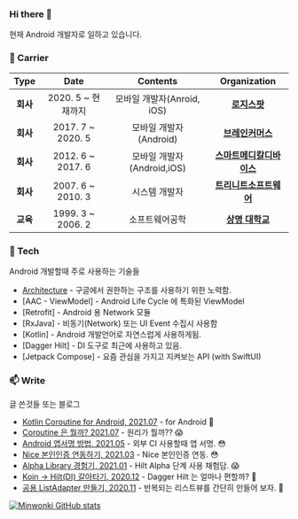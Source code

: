 ### Hi there 👋

현재 Android 개발자로 일하고 있습니다.

### :purple_heart:  Carrier

| **Type** | **Date** | **Contents** | **Organization** |
|:--------:|:--------:|:--------:|:--------:|
| **회사** | 2020. 5 ~ 현재까지 | 모바일 개발자(Anroid, iOS) | **[로지스팟](https://www.logi-spot.com/)** |
| **회사** | 2017. 7 ~ 2020. 5 | 모바일 개발자(Android) | **[브레인커머스](https://www.jobplanet.co.kr/)** |
| **회사** | 2012. 6 ~ 2017. 6 | 모바일 개발자(Android,iOS) | **[스마트메디칼디바이스](http://www.smd21.com/)** |
| **회사** | 2007. 6 ~ 2010. 3 | 시스템 개발자 | **[트리니트소프트웨어](https://www.trinitysoft.co.kr/)** |
| **교육** | 1999. 3 ~ 2006. 2 | 소프트웨어공학 | **[상명 대학교](https://www.smu.ac.kr/)** |

### 🌱  Tech 

Android 개발할때 주로 사용하는 기술들
* [Architecture](https://developer.android.com/jetpack/guide) - 구글에서 권한하는 구조를 사용하기 위한 노력함. 
* [AAC - ViewModel] - Android Life Cycle 에 특화된 ViewModel
* [Retrofit] - Android 용 Network 모듈
* [RxJava] - 비동기(Network) 또는 UI Event 수집시 사용함
* [Kotlin] - Android 개발언어로 자연스럽게 사용하게됨.
* [Dagger Hilt] - DI 도구로 최근에 사용하고 있음.
* [Jetpack Compose] - 요즘 관심을 가지고 지켜보는 API (with SwiftUI)

### 📫  Write 

글 쓴것들 또는 블로그
* [Kotlin Coroutine for Android, 2021.07](https://wkmin.notion.site/Kotlin-Coroutine-for-Android-d4b561ae86ef4bb9a27698aedca22dcd) - for Android 🤔
* [Coroutine 은 뭘까? 2021.07](https://www.notion.so/wkmin/Kotlin-Coroutine-1986a10544d247fba6d509e985815150) - 원리가 뭘까?? :scream:
* [Android 앱서명 방법, 2021.05](https://www.notion.so/wkmin/Android-56bbdcf4140945d48b1d7e29a1ccfa7c) - 외부 CI 사용할때 앱 서명. :flushed:
* [Nice 본인인증 연동하기, 2021.03](https://www.notion.so/wkmin/Nice-iOS-c6e71ae66782486f9751f2db01ee2c30) - Nice 본인인증 연동. :flushed:
* [Alpha Library 경험기, 2021.01](https://www.notion.so/wkmin/Alpha-Library-10370dbe4c644fc28d70650671164cec) - Hilt Alpha 단계 사용 채험담. :scream: 
* [Koin -> Hilt(DI) 갈아타기, 2020.12](https://www.notion.so/wkmin/Hilt-DI-koin-Hilt-f9c22e5ce5594f07a32b964b4164aae1) - Dagger Hilt 는 얼마나 편할까? 🤔
* [공용 ListAdapter 만들기, 2020.11](https://www.notion.so/wkmin/ListAdapter-0b1491db143a48b8859ca17a0175369b) - 반복되는 리스트뷰를 간단히 만들어 보자. 🌱



[![Minwonki GitHub stats](https://github-readme-stats.vercel.app/api?username=minwonki)](https://github.com/anuraghazra/github-readme-stats)

<!--
**minwonki/minwonki** is a ✨ _special_ ✨ repository because its `README.md` (this file) appears on your GitHub profile.

Here are some ideas to get you started:

- 🔭 I’m currently working on ...
- 🌱 I’m currently learning ...
- 👯 I’m looking to collaborate on ...
- 🤔 I’m looking for help with ...
- 💬 Ask me about ...
- 📫 How to reach me: ...
- 😄 Pronouns: ...
- ⚡ Fun fact: ...
-->
